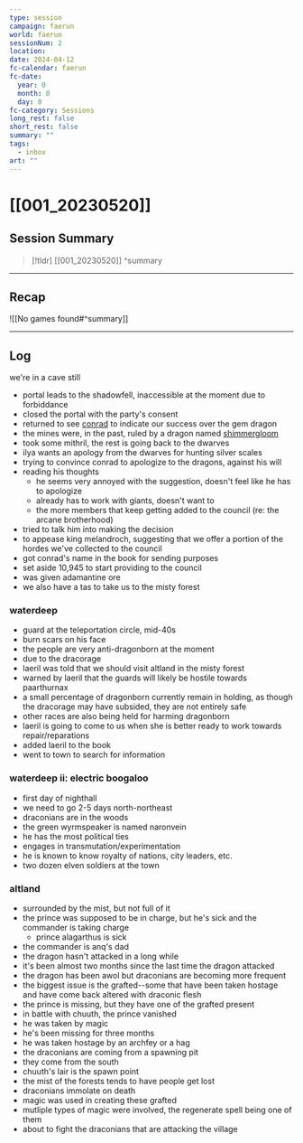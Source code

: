 ```yaml
---
type: session
campaign: faerun
world: faerun
sessionNum: 2
location: 
date: 2024-04-12
fc-calendar: faerun
fc-date:
  year: 0
  month: 0
  day: 0
fc-category: Sessions
long_rest: false
short_rest: false
summary: ""
tags:
  - inbox
art: ""
---
```

# [[001_20230520]]

## Session Summary

 > [!tldr] [[001_20230520]]
>  ^summary

---

## Recap

![[No games found#^summary]]


---

## Log

we're in a cave still

- portal leads to the shadowfell, inaccessible at the moment due to forbiddance
- closed the portal with the party's consent
- returned to see [conrad](app://obsidian.md/conrad) to indicate our success over the gem dragon
- the mines were, in the past, ruled by a dragon named [shimmergloom](app://obsidian.md/shimmergloom)
- took some mithril, the rest is going back to the dwarves
- ilya wants an apology from the dwarves for hunting silver scales
- trying to convince conrad to apologize to the dragons, against his will
- reading his thoughts
    - he seems very annoyed with the suggestion, doesn't feel like he has to apologize
    - already has to work with giants, doesn't want to
    - the more members that keep getting added to the council (re: the arcane brotherhood)
- tried to talk him into making the decision
- to appease king melandroch, suggesting that we offer a portion of the hordes we've collected to the council
- got conrad's name in the book for sending purposes
- set aside 10,945 to start providing to the council
- was given adamantine ore
- we also have a tas to take us to the misty forest

### waterdeep

- guard at the teleportation circle, mid-40s
- burn scars on his face
- the people are very anti-dragonborn at the moment
- due to the dracorage
- laeril was told that we should visit altland in the misty forest
- warned by laeril that the guards will likely be hostile towards paarthurnax
- a small percentage of dragonborn currently remain in holding, as though the dracorage may have subsided, they are not entirely safe
- other races are also being held for harming dragonborn
- laeril is going to come to us when she is better ready to work towards repair/reparations
- added laeril to the book
- went to town to search for information

### waterdeep ii: electric boogaloo

- first day of nighthall
- we need to go 2-5 days north-northeast
- draconians are in the woods
- the green wyrmspeaker is named naronvein
- he has the most political ties
- engages in transmutation/experimentation
- he is known to know royalty of nations, city leaders, etc.
- two dozen elven soldiers at the town

### altland

- surrounded by the mist, but not full of it
- the prince was supposed to be in charge, but he's sick and the commander is taking charge
    - prince alagarthus is sick
- the commander is anq's dad
- the dragon hasn't attacked in a long while
- it's been almost two months since the last time the dragon attacked
- the dragon has been awol but draconians are becoming more frequent
- the biggest issue is the grafted--some that have been taken hostage and have come back altered with draconic flesh
- the prince is missing, but they have one of the grafted present
- in battle with chuuth, the prince vanished
- he was taken by magic
- he's been missing for three months
- he was taken hostage by an archfey or a hag
- the draconians are coming from a spawning pit
- they come from the south
- chuuth's lair is the spawn point
- the mist of the forests tends to have people get lost
- draconians immolate on death
- magic was used in creating these grafted
- mutliple types of magic were involved, the regenerate spell being one of them
- about to fight the draconians that are attacking the village